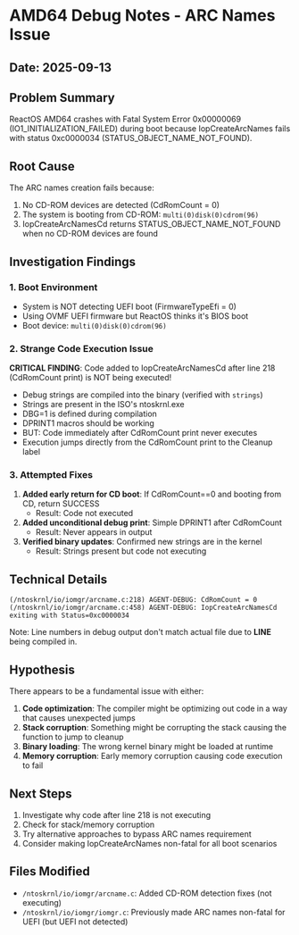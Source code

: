 # AMD64 Debug Notes - ARC Names Issue
## Date: 2025-09-13

## Problem Summary
ReactOS AMD64 crashes with Fatal System Error 0x00000069 (IO1_INITIALIZATION_FAILED) during boot because IopCreateArcNames fails with status 0xc0000034 (STATUS_OBJECT_NAME_NOT_FOUND).

## Root Cause
The ARC names creation fails because:
1. No CD-ROM devices are detected (CdRomCount = 0)
2. The system is booting from CD-ROM: `multi(0)disk(0)cdrom(96)`
3. IopCreateArcNamesCd returns STATUS_OBJECT_NAME_NOT_FOUND when no CD-ROM devices are found

## Investigation Findings

### 1. Boot Environment
- System is NOT detecting UEFI boot (FirmwareTypeEfi = 0)
- Using OVMF UEFI firmware but ReactOS thinks it's BIOS boot
- Boot device: `multi(0)disk(0)cdrom(96)`

### 2. Strange Code Execution Issue
**CRITICAL FINDING**: Code added to IopCreateArcNamesCd after line 218 (CdRomCount print) is NOT being executed!
- Debug strings are compiled into the binary (verified with `strings`)
- Strings are present in the ISO's ntoskrnl.exe
- DBG=1 is defined during compilation
- DPRINT1 macros should be working
- BUT: Code immediately after CdRomCount print never executes
- Execution jumps directly from the CdRomCount print to the Cleanup label

### 3. Attempted Fixes
1. **Added early return for CD boot**: If CdRomCount==0 and booting from CD, return SUCCESS
   - Result: Code not executed
2. **Added unconditional debug print**: Simple DPRINT1 after CdRomCount
   - Result: Never appears in output
3. **Verified binary updates**: Confirmed new strings are in the kernel
   - Result: Strings present but code not executing

## Technical Details
```
(/ntoskrnl/io/iomgr/arcname.c:218) AGENT-DEBUG: CdRomCount = 0
(/ntoskrnl/io/iomgr/arcname.c:458) AGENT-DEBUG: IopCreateArcNamesCd exiting with Status=0xc0000034
```
Note: Line numbers in debug output don't match actual file due to __LINE__ being compiled in.

## Hypothesis
There appears to be a fundamental issue with either:
1. **Code optimization**: The compiler might be optimizing out code in a way that causes unexpected jumps
2. **Stack corruption**: Something might be corrupting the stack causing the function to jump to cleanup
3. **Binary loading**: The wrong kernel binary might be loaded at runtime
4. **Memory corruption**: Early memory corruption causing code execution to fail

## Next Steps
1. Investigate why code after line 218 is not executing
2. Check for stack/memory corruption
3. Try alternative approaches to bypass ARC names requirement
4. Consider making IopCreateArcNames non-fatal for all boot scenarios

## Files Modified
- `/ntoskrnl/io/iomgr/arcname.c`: Added CD-ROM detection fixes (not executing)
- `/ntoskrnl/io/iomgr/iomgr.c`: Previously made ARC names non-fatal for UEFI (but UEFI not detected)